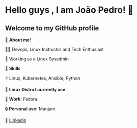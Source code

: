 # Hello guys , I am João Pedro! 👋
## Welcome to my GitHub profile


:pushpin:	**About me!**

:raising_hand_man: Devops, Linux Instructor and Tech Enthusiast

:briefcase:	Working as a Linux Sysadmin

:pushpin:	**Skills**

:black_joker: Linux, Kubernetes, Ansible, Python

:penguin:	**Linux Distro I currently use**

:hammer: **Work:** Fedora 

:lock: **Personal use:** Manjaro

:necktie: [Linkedin][Linkedin]

[Linkedin]: https://www.linkedin.com/in/joaopmdds/

